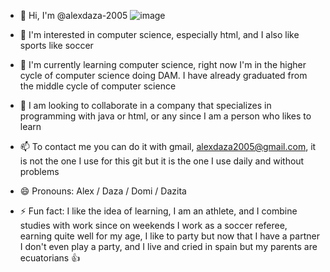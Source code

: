 - 👋 Hi, I'm @alexdaza-2005 ![image](https://github.com/user-attachments/assets/9d383275-d630-460b-ade7-7c69717a8128)



- 👀 I'm interested in computer science, especially html, and I also like sports like soccer
- 🌱 I'm currently learning computer science, right now I'm in the higher cycle of computer science doing DAM. I have already graduated from the middle cycle of computer science
- 💞️ I am looking to collaborate in a company that specializes in programming with java or html, or any since I am a person who likes to learn
- 📫 To contact me you can do it with gmail, alexdaza2005@gmail.com, it is not the one I use for this git but it is the one I use daily and without problems
- 😄 Pronouns: Alex / Daza / Domi / Dazita
- ⚡ Fun fact: I like the idea of ​​learning, I am an athlete, and I combine studies with work since on weekends I work as a soccer referee, earning quite well for my age,
      I like to party but now that I have a partner I don't even play a party, and I live and cried in spain but my parents are ecuatorians 👍

  
